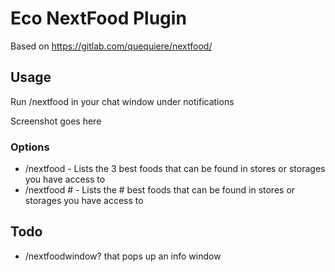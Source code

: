 # Eco NextFood Plugin

Based on https://gitlab.com/quequiere/nextfood/

## Usage

Run /nextfood in your chat window under notifications

Screenshot goes here

### Options

* /nextfood - Lists the 3 best foods that can be found in stores or storages you have access to
* /nextfood # - Lists the # best foods that can be found in stores or storages you have access to

## Todo

* /nextfoodwindow? that pops up an info window


